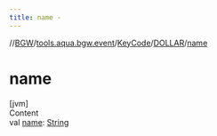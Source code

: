 ```yaml
---
title: name -
---
```

//[BGW](../../../../index.md)/[tools.aqua.bgw.event](../../index.md)/[KeyCode](../index.md)/[DOLLAR](index.md)/[name](name.md)



# name  
[jvm]  
Content  
val [name](name.md): [String](https://kotlinlang.org/api/latest/jvm/stdlib/kotlin/-string/index.html)  



